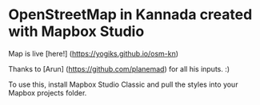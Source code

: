 # OpenStreetMap in Kannada created with Mapbox Studio 

Map is live [here!] (https://yogiks.github.io/osm-kn)

Thanks to [Arun] (https://github.com/planemad) for all his inputs. :)

To use this, install Mapbox Studio Classic and pull the styles into your Mapbox projects folder.

